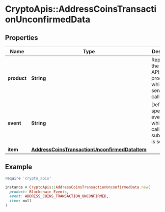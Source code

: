 # CryptoApis::AddressCoinsTransactionUnconfirmedData

## Properties

| Name | Type | Description | Notes |
| ---- | ---- | ----------- | ----- |
| **product** | **String** | Represents the Crypto APIs 2.0 product which sends the callback. |  |
| **event** | **String** | Defines the specific event, for which a callback subscription is set. |  |
| **item** | [**AddressCoinsTransactionUnconfirmedDataItem**](AddressCoinsTransactionUnconfirmedDataItem.md) |  |  |

## Example

```ruby
require 'crypto_apis'

instance = CryptoApis::AddressCoinsTransactionUnconfirmedData.new(
  product: Blockchain Events,
  event: ADDRESS_COINS_TRANSACTION_UNCONFIRMED,
  item: null
)
```

